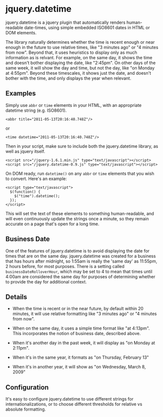 jquery.datetime
===============

jquery.datetime is a jquery plugin that automatically renders human-readable date-times, using simple embedded ISO8601 dates in HTML or DOM elements.

The library naturally determines whether the time is recent enough or near enough in the future to use relative times, like "3 minutes ago" or "4 minutes from now".  Beyond that, it uses heuristics to display only as much information as is relvant.  For example, on the same day, it shows the time and doesn't bother displaying the date, like "2:45pm".  On other days of the same week, it will show the day and time, but not the day, like "on Monday at 4:55pm".  Beyond these timescales, it shows just the date, and doesn't bother with the time, and only displays the year when relevant.


Examples
--------

Simply use `abbr` or `time` elements in your HTML, with an appropriate datetime string (e.g. ISO8601).

    <abbr title="2011-05-13T20:16:40.748Z"/>

or

    <time datetime="2011-05-13T20:16:40.748Z"/>


Then in your script, make sure to include both the jquery.datetime library, as well as jquery itself.

    <script src="/jquery-1.6.1.min.js" type="text/javascript"></script>
    <script src="/jquery.datetime-0.9.js" type="text/javascript"></script>


On DOM ready, run `datetime()` on any `abbr` or `time` elements that you wish to convert.
Here's an example:

    <script type="text/javascript">
      $(function() {
        $("time").datetime();
      });
    </script>

This will set the text of these elements to something human-readable, and will even continuously update the strings once a minute, so they remain accurate on a page that's open for a long time.


Business Date
-------------

One of the features of jquery.datetime is to avoid displaying the date for times that are on the same day.  jquery.datetime was created for a business that has hours after midnight, so 1:55am is really the 'same day' as 11:55pm, 2 hours before, for most purposes.  There is a setting called `businessDateRolloverHour`, which may be set to 4 to mean that times until 4:00am are considered the same day for purposes of determining whether to provide the day for additional context.


Details
-------

- When the time is recent or in the near future, by default within 20 minutes, it will use relative formatting like "3 minutes ago" or "4 minutes from now".

- When on the same day, it uses a simple time format like "at 4:13pm".  This incorporates the notion of business date, described above.

- When it's another day in the past week, it will display as "on Monday at 2:11pm".

- When it's in the same year, it formats as "on Thursday, February 13"

- When it's in another year, it will show as "on Wednesday, March 8, 2009"


Configuration
-------------

It's easy to configure jquery.datetime to use different strings for internationalizations, or to choose different thresholds for relative vs absolute formatting.


